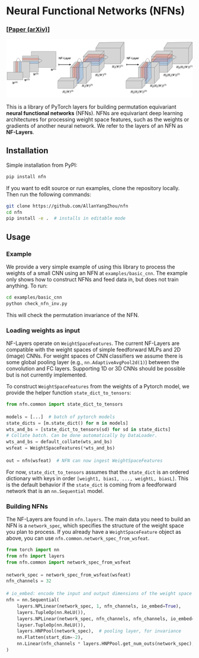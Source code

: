 # Neural Functional Networks (NFNs)
### [[Paper (arXiv)](https://arxiv.org/abs/2302.14040)]

![Diagram of NFN](/imgs/diagram.png)

This is a library of PyTorch layers for building permutation equivariant **neural functional networks** (NFNs). NFNs are equivariant deep learning architectures for processing weight space features, such as the weights or gradients of another neural network. We refer to the layers of an NFN as **NF-Layers**.

## Installation
Simple installation from PyPI:
```bash
pip install nfn
```
If you want to edit source or run examples, clone the repository locally. Then run the following commands:
```bash
git clone https://github.com/AllanYangZhou/nfn
cd nfn
pip install -e .  # installs in editable mode
```

## Usage

### Example
We provide a very simple example of using this library to process the weights of a small CNN using an NFN at `examples/basic_cnn`. The example only shows how to construct NFNs and feed data in, but does not train anything. To run:
```bash
cd examples/basic_cnn
python check_nfn_inv.py
```
This will check the permutation invariance of the NFN.

### Loading weights as input
NF-Layers operate on `WeightSpaceFeatures`. The current NF-Layers are compatible with the weight spaces of simple feedforward MLPs and 2D (image) CNNs. For weight spaces of CNN classifiers we assume there is some global pooling layer (e.g., `nn.AdaptiveAvgPool2d(1)`) between the convolution and FC layers. Supporting 1D or 3D CNNs should be possible but is not currently implemented.

To construct `WeightSpaceFeatures` from the weights of a Pytorch model, we provide the helper function `state_dict_to_tensors`:
```python
from nfn.common import state_dict_to_tensors

models = [...]  # batch of pytorch models
state_dicts = [m.state_dict() for m in models]
wts_and_bs = [state_dict_to_tensors(sd) for sd in state_dicts]
# Collate batch. Can be done automatically by DataLoader.
wts_and_bs = default_collate(wts_and_bs)
wsfeat = WeightSpaceFeatures(*wts_and_bs)

out = nfn(wsfeat)  # NFN can now ingest WeightSpaceFeatures
```
For now, `state_dict_to_tensors` assumes that the `state_dict` is an ordered dictionary with keys in order `[weight1, bias1, ..., weightL, biasL]`. This is the default behavior if the `state_dict` is coming from a feedforward network that is an `nn.Sequential` model.

### Building NFNs
The NF-Layers are found in `nfn.layers`. The main data you need to build an NFN is a `network_spec`, which specifies the structure of the weight space you plan to process. If you already have a `WeightSpaceFeature` object as above, you can use `nfn.common.network_spec_from_wsfeat`.

```python
from torch import nn
from nfn import layers
from nfn.common import network_spec_from_wsfeat

network_spec = network_spec_from_wsfeat(wsfeat)
nfn_channels = 32

# io_embed: encode the input and output dimensions of the weight space feature
nfn = nn.Sequential(
    layers.NPLinear(network_spec, 1, nfn_channels, io_embed=True),
    layers.TupleOp(nn.ReLU()),
    layers.NPLinear(network_spec, nfn_channels, nfn_channels, io_embed=True),
    layser.TupleOp(nn.ReLU()),
    layers.HNPPool(network_spec),  # pooling layer, for invariance
    nn.Flatten(start_dim=-2),
    nn.Linear(nfn_channels * layers.HNPPool.get_num_outs(network_spec), 1)
)
```